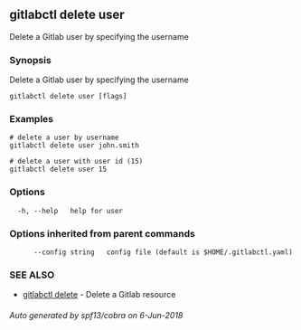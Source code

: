 ## gitlabctl delete user

Delete a Gitlab user by specifying the username

### Synopsis

Delete a Gitlab user by specifying the username

```
gitlabctl delete user [flags]
```

### Examples

```
# delete a user by username
gitlabctl delete user john.smith

# delete a user with user id (15)
gitlabctl delete user 15
```

### Options

```
  -h, --help   help for user
```

### Options inherited from parent commands

```
      --config string   config file (default is $HOME/.gitlabctl.yaml)
```

### SEE ALSO

* [gitlabctl delete](gitlabctl_delete.md)	 - Delete a Gitlab resource

###### Auto generated by spf13/cobra on 6-Jun-2018
